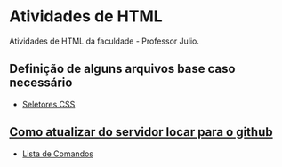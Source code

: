 # Atividades de HTML
Atividades de HTML da faculdade - Professor Julio.

## Definição de alguns arquivos base caso necessário
- <a href="https://ead.eduvaleavare.com.br/pluginfile.php/38516/mod_resource/content/1/01%20-%20Seletores%20CSS.pdf"> Seletores CSS

## Como atualizar do servidor locar para o github
- <a href="https://pastebin.com/KjAdtck5"> Lista de Comandos
